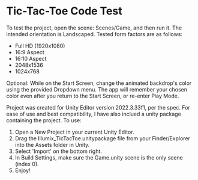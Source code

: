 # Tic-Tac-Toe Code Test

To test the project, open the scene: Scenes/Game, and then run it. The intended orientation is Landscaped. Tested form factors are as follows:
- Full HD (1920x1080)
- 16:9 Aspect
- 16:10 Aspect
- 2048x1536
- 1024x768

Optional: While on the Start Screen, change the animated backdrop's color using the provided Dropdown menu. The app will remember your chosen color even after you return to the Start Screen, or re-enter Play Mode.

Project was created for Unity Editor version 2022.3.33f1, per the spec. For ease of use and best compatibility, I have also inclued a unity package containing the project. To use:
1. Open a New Project in your current Unity Editor.
2. Drag the Illumix_TicTacToe.unitypackage file from your Finder/Explorer into the Assets folder in Unity.
3. Select 'Import' on the bottom right.
4. In Build Settings, make sure the Game.unity scene is the only scene (index 0).
5. Enjoy!
